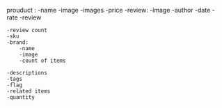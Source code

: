 prouduct :
    -name 
    -image 
    -images 
    -price 
    -review:
        -image
        -author 
        -date
        -rate
        -review

    -review count
    -sku 
    -brand:
        -name
        -image
        -count of items 

    -descriptions
    -tags
    -flag
    -related items
    -quantity 
    